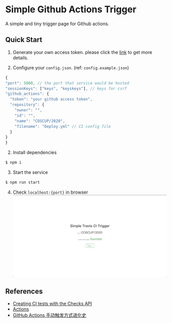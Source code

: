 <!--
 Based on simple-travis-ci-trigger project
 Copyright (c) 2020 DevilTea
 
 This software is released under the MIT License.
 https://opensource.org/licenses/MIT
-->

# Simple Github Actions Trigger

A simple and tiny trigger page for Github actions.

## Quick Start

1. Generate your own access token.
  please click the [link](https://docs.github.com/en/github/authenticating-to-github/creating-a-personal-access-token) to get more details.

2. Configure your `config.json`. (ref: `config.example.json`)
  ```js
  {
  "port": 5000, // the port that service would be hosted
  "sessionKeys": ["keys", "keyskeys"], // keys for csrf
  "github_actions": {
    "token": "your github access token",
    "repository": {
      "owner": "",
      "id": "",
      "name": "COSCUP/2020",
      "filename": "Deploy.yml" // CI config file
    }
  }
}
  ```

2. Install dependencies
  ```bash
  $ npm i
  ```

3. Start the service
  ```bash
  $ npm run start
  ```

4. Check `localhost:{port}` in browser
  ![screenshot](./docs/images/screenshot.png)

## References
- [Creating CI tests with the Checks API](https://docs.github.com/en/developers/apps/creating-ci-tests-with-the-checks-api#step-13-creating-a-check-run)
- [Actions](https://docs.github.com/en/rest/reference/actions)
- [GitHub Actions 手动触发方式进化史](https://p3terx.com/archives/github-actions-manual-trigger.html)